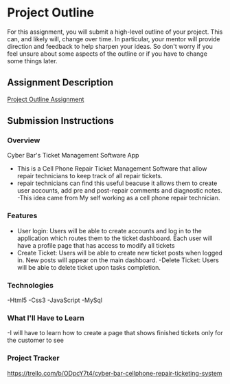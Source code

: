 # Project Outline
For this assignment, you will submit a high-level outline of your project. This can, and likely will, change over time. In particular, your mentor will provide direction and feedback to help sharpen your ideas. So don't worry if you feel unsure about some aspects of the outline or if you have to change some things later.

## Assignment Description
[Project Outline Assignment](https://education.launchcode.org/liftoff/modules/assignments/project-outline)

## Submission Instructions

### Overview
Cyber Bar's Ticket Management Software App
- This is a Cell Phone Repair Ticket Management Software that allow repair technicians to keep track of all repair tickets. 
- repair technicians can find this useful beacuse it allows them to create user accounts, add pre and post-repair comments and diagnostic notes.
-This idea came from My self working as a cell phone repair technician.
### Features
- User login: Users will be able to create accounts and log in to the application which routes them to the ticket dashboard. Each user will have a profile page that has access to modify all tickets 
- Create Ticket: Users will be able to create new ticket posts when logged in. New posts will appear on the main dashboard.
-Delete Ticket: Users will be able to delete ticket upon tasks completion.
### Technologies
  -Html5
  -Css3
  -JavaScript
  -MySql
### What I'll Have to Learn
-I will have to learn how to create a page that shows finished tickets only for the customer to see 
### Project Tracker
 https://trello.com/b/ODpcY7t4/cyber-bar-cellphone-repair-ticketing-system